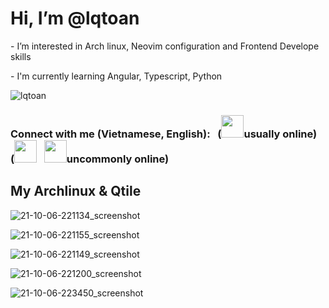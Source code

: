 # Hi, I’m @lqtoan
<p>- I’m interested in Arch linux, Neovim configuration and Frontend Develope skills</p>
<p>- I'm currently learning Angular, Typescript, Python</p>
<img src="https://github-readme-stats.vercel.app/api/top-langs?username=lqtoan&show_icons=true&locale=en&layout=compact&theme=nord" alt="lqtoan" />
</p>
<h3> Connect with me (Vietnamese, English):
&nbsp; (<a href="https://facebook.com/lqtoann" target="_blank" rel="noopener noreferrer"><img src="https://img.icons8.com/doodle/128/000000/facebook-new.png" width="36" /></a>usually online)
&nbsp; (<a href="https://www.instagram.com/archlinux_user" target="_blank" rel="noopener noreferrer"><img src="https://img.icons8.com/doodle/96/000000/instagram-new.png" width="36" /></a>
&nbsp; <a href="https://twitter.com/lequoc_toan" target="_blank" rel="noopener noreferrer"><img src="https://img.icons8.com/doodle/96/000000/twitter.png" width="36" /></a>uncommonly online)
</h3>

## My Archlinux & Qtile
  
![21-10-06-221134_screenshot](https://user-images.githubusercontent.com/89382043/136232380-6cc88839-b2d2-46c2-bae3-a54e8cec98fc.jpg)

![21-10-06-221155_screenshot](https://user-images.githubusercontent.com/89382043/136232396-daef2660-f4f1-4241-8bfc-545db8fa51d3.jpg)

![21-10-06-221149_screenshot](https://user-images.githubusercontent.com/89382043/136232405-87b3a133-7834-468e-835f-f79703ec781c.jpg)

![21-10-06-221200_screenshot](https://user-images.githubusercontent.com/89382043/136232416-46fa7231-dcf5-4ab4-b9fb-6dfc32f0e5e8.jpg)

![21-10-06-223450_screenshot](https://user-images.githubusercontent.com/89382043/136236249-50c9a4fb-e1b1-40b1-9761-9c608da6a3b3.jpg)


